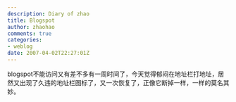 ```yaml
---
description: Diary of zhao
title: Blogspot
author: zhaohao
comments: true
categories:
- weblog
date: 2007-04-02T22:27:01Z
---
```


blogspot不能访问又有差不多有一周时间了，今天觉得郁闷在地址栏打地址，居然又出现了久违的地址栏图标了，又一次恢复了，正像它断掉一样，一样的莫名其妙。   
